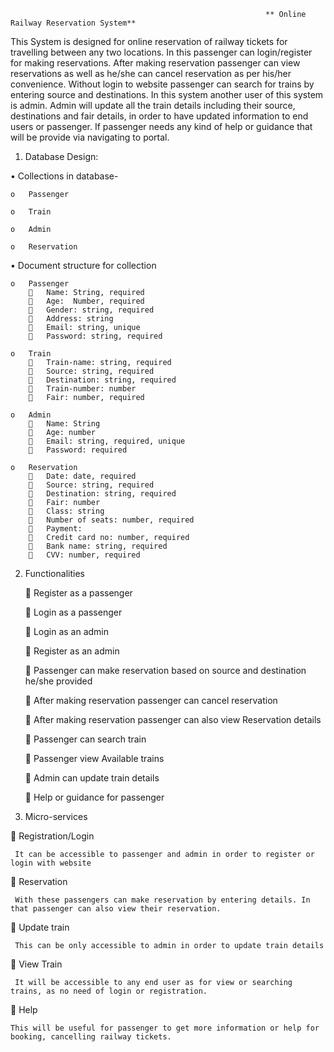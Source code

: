                                                              ** Online Railway Reservation System**

This System is designed for online reservation of railway tickets for travelling between any two locations. In this passenger can login/register for making reservations. After making reservation passenger can view reservations as well as he/she can cancel reservation as per his/her convenience. Without login to website passenger can search for trains by entering source and destinations.
In this system another user of this system is admin. Admin will update all the train details including their source, destinations and fair details, in order to have updated information to end users or passenger.
If passenger needs any kind of help or guidance that will be provide via navigating to portal.


1. Database Design:

  •	Collections in database-
  
    o	Passenger
  
    o	Train
    
    o	Admin
    
    o	Reservation


•	Document structure for collection

    o	Passenger
        	Name: String, required
        	Age:  Number, required
        	Gender: string, required
        	Address: string
        	Email: string, unique
        	Password: string, required

    o	Train
        	Train-name: string, required
        	Source: string, required
        	Destination: string, required
        	Train-number: number
        	Fair: number, required

    o	Admin
        	Name: String
        	Age: number
        	Email: string, required, unique
        	Password: required

    o	Reservation
        	Date: date, required
        	Source: string, required
        	Destination: string, required
        	Fair: number
        	Class: string
        	Number of seats: number, required
        	Payment:
        	Credit card no: number, required
        	Bank name: string, required
        	CVV: number, required


2. Functionalities

    	Register as a passenger

    	Login as a passenger

    	Login as an admin

    	Register as an admin

    	Passenger can make reservation based on source and destination he/she provided

    	After making reservation passenger can cancel reservation

    	After making reservation passenger can also view Reservation details

    	Passenger can search train

    	Passenger view Available trains

    	Admin can update train details

    	Help or guidance for passenger

3. Micro-services

  	Registration/Login
  
     It can be accessible to passenger and admin in order to register or login with website

  	Reservation
  
     With these passengers can make reservation by entering details. In that passenger can also view their reservation. 

  	Update train
  
     This can be only accessible to admin in order to update train details

  	View Train
  
     It will be accessible to any end user as for view or searching trains, as no need of login or registration. 

  	Help
  
    This will be useful for passenger to get more information or help for booking, cancelling railway tickets. 




